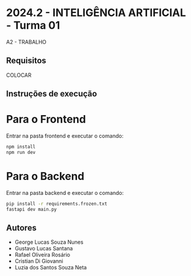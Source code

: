 # 2024.2 - INTELIGÊNCIA ARTIFICIAL - Turma 01
A2 - TRABALHO

## Requisitos

COLOCAR

## Instruções de execução
# Para o Frontend
Entrar na pasta frontend e executar o comando:
```bash
npm install
npm run dev
```
# Para o Backend
Entrar na pasta backend e executar o comando:
```bash
pip install -r requirements.frozen.txt
fastapi dev main.py
```

## Autores

- George Lucas Souza Nunes
- Gustavo Lucas Santana
- Rafael Oliveira Rosário
- Cristian Di Giovanni
- Luzia dos Santos Souza Neta
